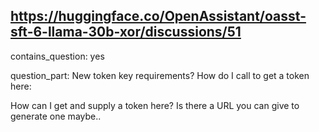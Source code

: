 ## https://huggingface.co/OpenAssistant/oasst-sft-6-llama-30b-xor/discussions/51

contains_question: yes

question_part: New token key requirements? How do I call to get a token here:

How can I get and supply a token here?  Is there a URL you can give to generate one maybe..